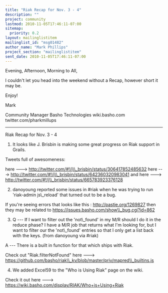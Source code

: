 ```yaml
---
title: "Riak Recap for Nov. 3 - 4"
description: ""
project: community
lastmod: 2010-11-05T17:46:11-07:00
sitemap:
  priority: 0.2
layout: mailinglistitem
mailinglist_id: "msg01482"
author_name: "Mark Phillips"
project_section: "mailinglistitem"
sent_date: 2010-11-05T17:46:11-07:00
---
```



Evening, Afternoon, Morning to All,

I couldn't let you head into the weekend without a Recap, however
short it may be.

Enjoy!

Mark

Community Manager
Basho Technologies
wiki.basho.com
twitter.com/pharkmillups

----

Riak Recap for Nov. 3 - 4

1) It looks like J. Brisbin is making some great progress on Riak
support in Grails.

Tweets full of awesomeness:

here ---&gt; http://twitter.com/#!/j\\_brisbin/status/306417852485632
here ---&gt; http://twitter.com/#!/j\\_brisbin/status/642360320983041
and here ---&gt; http://twitter.com/#!/j\\_brisbin/status/665783923376128

2) danoyoung reported some issues in #riak when he was trying to run
'riak-admin js\\_reload' that turned out to be a bug.

If you're seeing errors that looks like this :
http://pastie.org/1269827 then they may be related to
https://issues.basho.com/show\\_bug.cgi?id=862

3) Q --- If I want to filter out the 'not\\_found' in my M/R should I do
it in the reduce phase? I have a M/R job that returns what I'm looking
for, but I want to filter our the 'not\\_found' entries so that I only
get a list back with the keys. (from danoyoung via #riak)

 A --- There is a built in function for that which ships with Riak.

 Check out "Riak.filterNotFound" here ---&gt;
https://github.com/basho/riak\\_kv/blob/master/priv/mapred\\_builtins.js

4) We added Excel59 to the "Who is Using Riak" page on the wiki.

Check it out here ---&gt; https://wiki.basho.com/display/RIAK/Who+is+Using+Riak


